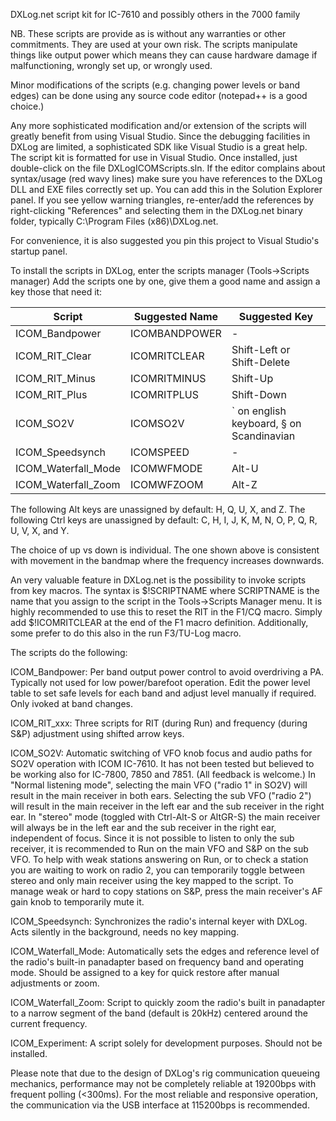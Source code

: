 ﻿DXLog.net script kit for IC-7610 and possibly others in the 7000 family

NB. These scripts are provide as is without any warranties or other commitments.
They are used at your own risk. The scripts manipulate things like output power 
which means they can cause hardware damage if malfunctioning,  wrongly set up, 
or wrongly used.

Minor modifications of the scripts (e.g. changing power levels or band edges) can be 
done using any source code editor (notepad++ is a good choice.)

Any more sophisticated modification and/or extension of the scripts will greatly 
benefit from using Visual Studio.
Since the debugging facilities in DXLog are limited, a sophisticated SDK like 
Visual Studio is a great help.  
The script kit is formatted for use in Visual Studio. Once installed, just 
double-click on the file DXLogICOMScripts.sln.
If the editor complains about syntax/usage (red wavy lines) make sure you have 
references to the DXLog DLL and EXE files correctly set up. You can add this in 
the Solution Explorer panel. If you see yellow warning triangles, re-enter/add 
the references by right-clicking "References" and selecting them in the 
DXLog.net binary folder, typically C:\Program Files (x86)\DXLog.net.

For convenience, it is also suggested you pin this project to Visual Studio's 
startup panel.

To install the scripts in DXLog, enter the scripts manager (Tools->Scripts manager)
Add the scripts one by one, give them a good name and assign a key those that need it:

| Script| Suggested Name | Suggested Key |
|-------|----------------|------------|
| ICOM_Bandpower | ICOMBANDPOWER | - |
| ICOM_RIT_Clear | ICOMRITCLEAR | Shift-Left or Shift-Delete | 
| ICOM_RIT_Minus | ICOMRITMINUS | Shift-Up | 
| ICOM_RIT_Plus | ICOMRITPLUS | Shift-Down | 
| ICOM_SO2V | ICOMSO2V | ` on english keyboard, § on Scandinavian | 
| ICOM_Speedsynch | ICOMSPEED | - | 
| ICOM_Waterfall_Mode | ICOMWFMODE | Alt-U | 
| ICOM_Waterfall_Zoom | ICOMWFZOOM | Alt-Z | 

The following Alt keys are unassigned by default: H, Q, U, X, and Z.
The following Ctrl keys are unassigned by default: C, H, I, J, K, M, N, O, P, 
Q, R, U, V, X, and Y.

The choice of up vs down is individual. The one shown above is consistent with 
movement in the bandmap where the frequency increases downwards. 

An very valuable feature in DXLog.net is the possibility to invoke scripts 
from key macros. The syntax is $!SCRIPTNAME where SCRIPTNAME is the name that 
you assign to the script in the Tools->Scripts Manager menu. 
It is highly recommended to use this to reset the RIT in the F1/CQ macro. 
Simply add $!ICOMRITCLEAR at the end of the F1 macro definition. 
Additionally, some prefer to do this also in the run F3/TU-Log macro. 

The scripts do the following:

ICOM_Bandpower: Per band output power control to avoid overdriving a PA. 
Typically not used for low power/barefoot operation. Edit the power level table 
to set safe levels for each band and adjust level manually if required. 
Only ivoked at band changes. 

ICOM_RIT_xxx: Three scripts for RIT (during Run) and frequency (during S&P) adjustment 
using shifted arrow keys. 

ICOM_SO2V: Automatic switching of VFO knob focus and audio paths for SO2V operation 
with ICOM IC-7610. It has not been tested but believed to be working also for IC-7800, 
7850 and 7851. (All feedback is welcome.) In "Normal listening mode", selecting the 
main VFO ("radio 1" in SO2V) will result in the main receiver in both ears. 
Selecting the sub VFO ("radio 2") will result in the main receiver in the left ear 
and the sub receiver in the right ear. In "stereo" mode (toggled with Ctrl-Alt-S 
or AltGR-S) the main receiver will always be in the left ear and the sub receiver 
in the right ear, independent of focus. Since it is not possible to listen to only 
the sub receiver, it is recommended to Run on the main VFO and S&P on the sub VFO. 
To help with weak stations answering on Run, or to check a station you are waiting 
to work on radio 2, you can temporarily toggle between stereo and only main receiver 
using the key mapped to the script. To manage weak or hard to copy stations on S&P, 
press the main receiver's AF gain knob to temporarily mute it. 

ICOM_Speedsynch: Synchronizes the radio's internal keyer with DXLog. Acts silently in 
the background, needs no key mapping.

ICOM_Waterfall_Mode: Automatically sets the edges and reference level of the 
radio's built-in panadapter based on frequency band and operating mode. 
Should be assigned to a key for quick restore after manual adjustments or zoom.

ICOM_Waterfall_Zoom: Script to quickly zoom the radio's built in panadapter to a 
narrow segment of the band (default is 20kHz) centered around the current frequency.

ICOM_Experiment: A script solely for development purposes. Should not be installed. 

Please note that due to the design of DXLog's rig communication queueing mechanics, 
performance may not be completely reliable at 19200bps with frequent polling (<300ms). 
For the most reliable and responsive operation, the communication via the USB interface 
at 115200bps is recommended.
